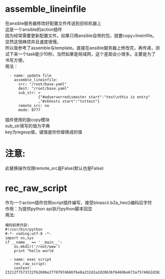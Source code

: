 # assemble_lineinfile
在ansible服务器修改好配置文件传送到目标机器上<br>
这是一个ansible的action插件<br>
因为经常需要更新配置文件。如果只用ansible自带的包，就要copy+lineinfile。显然这很麻烦并且速度很慢。<br>
所以我参考了assemble与template。直接在ansible服务器上修改完，再传递，测试下来一个task能少10秒。当然如果是局域网，这个差距会小很多。主要是为了书写方便。<br>
用法：<br>
```
  - name: update file
    assemble_lineinfile:
      src: "/root/base.yaml"
      dest: "/root/base.yaml"
      sub_str: >
               {"#adserverredismaster start":"test\nthis is entry"
               ,"#zkhosts start":"txttest"}
      remote_src: no
      mode: 0777
```
插件使用的是copy模块<br>
sub_str填写的值为字典<br>
key为regexp值，键值是你你替换成的值<br>
# 注意:<br>
此替换操作仅限remote_src是False(默认也是False)<br>
# rec_raw_script
作为一个action插件仿照script插件编写，接受binascii.b2a_hex()编码后字符<br>
作用：为提供python api执行python脚本回显<br>
用法:<br>
```
编码前原内容:
#!/usr/bin/python
#-*- coding:utf-8 -*-
import os,sys
if __name__ == '__main__':
	os.mkdir('/root/www')
	print "hello world
```
```
  - name: exec script
    rec_raw_script:             
    content:      23212f7573722f62696e2f707974686f6e0a232d2a2d20636f64696e673a7574662d38202d2a2d0a696d706f7274206f732c7379730a6966205f5f6e616d655f5f203d3d20275f5f6d61696e5f5f273a0a096f732e6d6b64697228272f726f6f742f77777727290a097072696e74202268656c6c6f20776f726c6422
```
